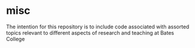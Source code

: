 # misc
The intention for this repository is to include code associated with
assorted topics relevant to different aspects of research and teaching
at Bates College
